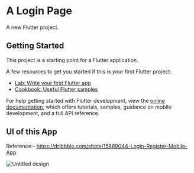 # A Login Page

A new Flutter project.

## Getting Started

This project is a starting point for a Flutter application.

A few resources to get you started if this is your first Flutter project:

- [Lab: Write your first Flutter app](https://docs.flutter.dev/get-started/codelab)
- [Cookbook: Useful Flutter samples](https://docs.flutter.dev/cookbook)

For help getting started with Flutter development, view the
[online documentation](https://docs.flutter.dev/), which offers tutorials,
samples, guidance on mobile development, and a full API reference.


## UI of this App

Reference:- https://dribbble.com/shots/15889044-Login-Register-Mobile-App

![Untitled design](https://user-images.githubusercontent.com/99192107/206857832-1a5d95c1-fd77-4e67-a9c5-3306f1fd0923.png)
